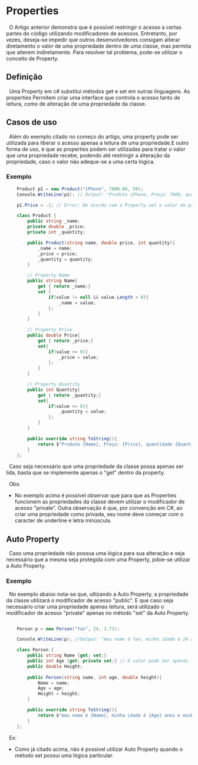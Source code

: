 # Properties

&nbsp; O Artigo anterior demonstra que é possível restringir o acesso a certas partes do código utilizando modificadores de acessos. Entretanto, por vezes, deseja-se impedir que outros desenvolvedores consigam alterar diretamento o valor de uma propriedade dentro de uma classe, mas permita que alterem indiretamente. Para resolver tal problema, pode-se utilizar o conceito de Property.<br>

## Definição 

&nbsp; Uma Property em c# substitui métodos get e set em outras línguagens. As properties Permitem criar uma interface que controla o acesso tanto de leitura, como de alteração de uma propriedade da classe.

## Casos de uso

&nbsp; Além do exemplo citado no começo do artigo, uma property pode ser utilizada para liberar o acesso apenas a leitura de uma propriedade.E outro forma de uso, é que as properties podem ser utilizadas para tratar o valor que uma propriedade recebe, podendo até restringir a alteração da propriedade, caso o valor não adeque-se a uma certa lógica.

### Exemplo


```csharp
    Product p1 = new Product("iPhone", 7000.00, 50);
    Console.WriteLine(p1); // Output: "Produto iPhone, Preço: 7000, quantidade 50"

    p1.Price = -1; // Error: De acordo com a Property set o valor do produto não pode ser negativo

    class Product {
        public string _name;
        private double _price;
        private int _quantity;

        public Product(string name, double price, int quantity){
            _name = name;
            _price = price;
            _quantity = quantity;
        }

        // Property Name
        public string Name{
            get { return _name;}
            set {
                if(value != null && value.Length > 0){
                    _name = value;
                };
            }
        }

        // Property Price
        public double Price{
            get { return _price;}
            set{
                if(value >= 0){
                    _price = value;
                };
            }
        }

        // Property Quantity
        public int Quantity{
            get { return _quantity;}
            set{
                if(value >= 0){
                    _quantity = value;
                };
            }
        }

        public override string ToString(){
            return $"Produto {Name}, Preço: {Price}, quantidade {Quantity}";
        }
    };
```

&nbsp; Caso seja necessário que uma propriedade da classe possa apenas ser lida, basta que se implemente apenas o "get" dentro da property.

&nbsp; Obs:

- No exemplo acima é possível observar que para que as Properties funcionem as propriedades da classe devem utilizar o modificador de acesso "private". Outra observação é que, por convenção em C#, ao criar uma propriedade como privada, seu nome deve começar com o caracter de underline e letra minúscula.

## Auto Property

&nbsp; Caso uma propriedade não possua uma lógica para sua alteração e seja necessário que a mesma seja protegida com uma Property, pdoe-se utilizar a Auto Property.

### Exemplo

&nbsp; No exemplo abaixo nota-se que, utlizando a Auto Property, a propriedade da classe utilizará o modificador de acesso "public". E que caso seja necessário criar uma propriedade apenas leitura, será utilizado o modificador de acesso "private" apenas no método "set" da Auto Property.

```csharp

    Person p = new Person("Yan", 24, 1.71);

    Console.WriteLine(p); //Output: "meu nome é Yan, minha idade é 24 anos e minha altura é 1,71 cm"

    class Person {
        public string Name {get; set;}
        public int Age {get; private set;} // O valor pode ser apenas lido
        public double Height;
        
        public Person(string name, int age, double height){
            Name = name;
            Age = age;
            Height = height;
        }

        public override string ToString(){
            return $"meu nome é {Name}, minha idade é {Age} anos e minha altura é {Height} cm";
        }
    };

```

&nbsp; Ex:

- Como já citado acima, não é possivel utilizar Auto Property quando o método set possui uma lógica particular.
